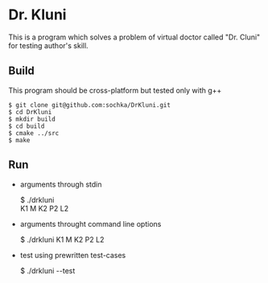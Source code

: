Dr. Kluni
======================
This is a program which solves a problem of virtual doctor called "Dr. Cluni" for testing author's skill.


## Build 
This program should be cross-platform but tested only with g++

    $ git clone git@github.com:sochka/DrKluni.git
    $ cd DrKluni
    $ mkdir build
    $ cd build
    $ cmake ../src
    $ make

## Run
* arguments through stdin

   $ ./drkluni  
   K1 M K2 P2 L2

* arguments throught command line options

    $ ./drkluni K1 M K2 P2 L2

* test using prewritten test-cases

    $ ./drkluni --test

